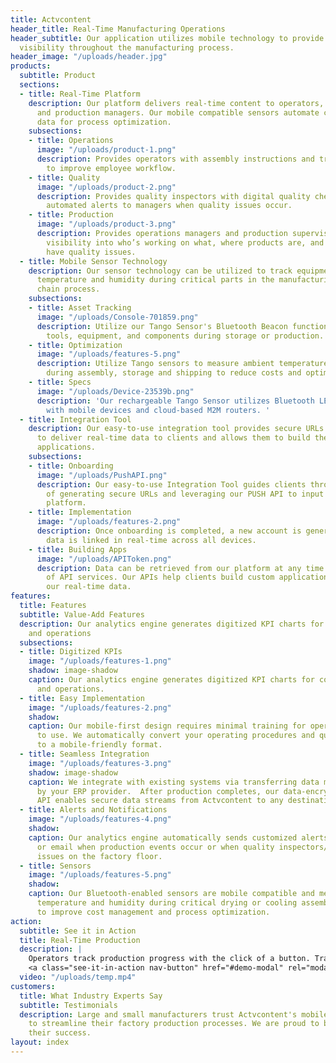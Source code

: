 ```yaml
---
title: Actvcontent
header_title: Real-Time Manufacturing Operations
header_subtitle: Our application utilizes mobile technology to provide factory-wide
  visibility throughout the manufacturing process.
header_image: "/uploads/header.jpg"
products:
  subtitle: Product
  sections:
  - title: Real-Time Platform
    description: Our platform delivers real-time content to operators, quality inspectors
      and production managers. Our mobile compatible sensors automate checks and gather
      data for process optimization.
    subsections:
    - title: Operations
      image: "/uploads/product-1.png"
      description: Provides operators with assembly instructions and tracks progress
        to improve employee workflow.
    - title: Quality
      image: "/uploads/product-2.png"
      description: Provides quality inspectors with digital quality checks and sends
        automated alerts to managers when quality issues occur.
    - title: Production
      image: "/uploads/product-3.png"
      description: Provides operations managers and production supervisors with real-time
        visibility into who’s working on what, where products are, and which products
        have quality issues.
  - title: Mobile Sensor Technology
    description: Our sensor technology can be utilized to track equipment and measure
      temperature and humidity during critical parts in the manufacturing and supply
      chain process.
    subsections:
    - title: Asset Tracking
      image: "/uploads/Console-701859.png"
      description: Utilize our Tango Sensor's Bluetooth Beacon functionality to track
        tools, equipment, and components during storage or production.
    - title: Optimization
      image: "/uploads/features-5.png"
      description: Utilize Tango sensors to measure ambient temperature and humidity
        during assembly, storage and shipping to reduce costs and optimize processes.
    - title: Specs
      image: "/uploads/Device-23539b.png"
      description: 'Our rechargeable Tango Sensor utilizes Bluetooth LE to communicate
        with mobile devices and cloud-based M2M routers. '
  - title: Integration Tool
    description: Our easy-to-use integration tool provides secure URLs and API services
      to deliver real-time data to clients and allows them to build their own custom
      applications.
    subsections:
    - title: Onboarding
      image: "/uploads/PushAPI.png"
      description: Our easy-to-use Integration Tool guides clients through the process
        of generating secure URLs and leveraging our PUSH API to input data into our
        platform.
    - title: Implementation
      image: "/uploads/features-2.png"
      description: Once onboarding is completed, a new account is generated and input
        data is linked in real-time across all devices.
    - title: Building Apps
      image: "/uploads/APIToken.png"
      description: Data can be retrieved from our platform at any time via our suite
        of API services. Our APIs help clients build custom applications by leveraging
        our real-time data.
features:
  title: Features
  subtitle: Value-Add Features
  description: Our analytics engine generates digitized KPI charts for costing, scheduling,
    and operations
  subsections:
  - title: Digitized KPIs
    image: "/uploads/features-1.png"
    shadow: image-shadow
    caption: Our analytics engine generates digitized KPI charts for costing, scheduling,
      and operations.
  - title: Easy Implementation
    image: "/uploads/features-2.png"
    shadow: 
    caption: Our mobile-first design requires minimal training for operators and inspectors
      to use. We automatically convert your operating procedures and quality checks
      to a mobile-friendly format.
  - title: Seamless Integration
    image: "/uploads/features-3.png"
    shadow: image-shadow
    caption: We integrate with existing systems via transferring data modules supplied
      by your ERP provider.  After production completes, our data-encrypted RESTFUL
      API enables secure data streams from Actvcontent to any destination environment.
  - title: Alerts and Notifications
    image: "/uploads/features-4.png"
    shadow: 
    caption: Our analytics engine automatically sends customized alerts via text message
      or email when production events occur or when quality inspectors/operators flag
      issues on the factory floor.
  - title: Sensors
    image: "/uploads/features-5.png"
    shadow: 
    caption: Our Bluetooth-enabled sensors are mobile compatible and measure ambient
      temperature and humidity during critical drying or cooling assembly processes
      to improve cost management and process optimization.
action:
  subtitle: See it in Action
  title: Real-Time Production
  description: |
    Operators track production progress with the click of a button. Track purchase orders live, from sub-assembly all the way through final assembly and shipment. Identify quality issues and rework/repairs using our app.<br/>
    <a class="see-it-in-action nav-button" href="#demo-modal" rel="modal:open">Get Demo</a>
  video: "/uploads/temp.mp4"
customers:
  title: What Industry Experts Say
  subtitle: Testimonials
  description: Large and small manufacturers trust Actvcontent's mobile technology
    to streamline their factory production processes. We are proud to be a part of
    their success.
layout: index
---
```


